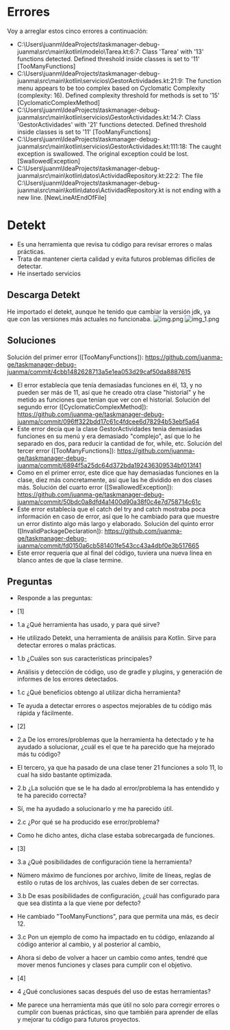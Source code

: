 # Errores
Voy a arreglar estos cinco errores a continuación:

- C:\Users\juanm\IdeaProjects\taskmanager-debug-juanma\src\main\kotlin\modelo\Tarea.kt:6:7: Class 'Tarea' with '13' functions detected. Defined threshold inside classes is set to '11' [TooManyFunctions]
- C:\Users\juanm\IdeaProjects\taskmanager-debug-juanma\src\main\kotlin\servicios\GestorActividades.kt:21:9: The function menu appears to be too complex based on Cyclomatic Complexity (complexity: 16). Defined complexity threshold for methods is set to '15' [CyclomaticComplexMethod]
- C:\Users\juanm\IdeaProjects\taskmanager-debug-juanma\src\main\kotlin\servicios\GestorActividades.kt:14:7: Class 'GestorActividades' with '21' functions detected. Defined threshold inside classes is set to '11' [TooManyFunctions]
- C:\Users\juanm\IdeaProjects\taskmanager-debug-juanma\src\main\kotlin\servicios\GestorActividades.kt:111:18: The caught exception is swallowed. The original exception could be lost. [SwallowedException]
- C:\Users\juanm\IdeaProjects\taskmanager-debug-juanma\src\main\kotlin\datos\ActividadRepository.kt:22:2: The file C:\Users\juanm\IdeaProjects\taskmanager-debug-juanma\src\main\kotlin\datos\ActividadRepository.kt is not ending with a new line. [NewLineAtEndOfFile]

# Detekt
- Es una herramienta que revisa tu código para revisar errores o malas prácticas.
- Trata de mantener cierta calidad y evita futuros problemas difíciles de detectar.
- He insertado servicios 

## Descarga Detekt
He importado el detekt, aunque he tenido que cambiar la versión jdk, ya que con las versiones más actuales no funcionaba.
![img.png](img.png)
![img_1.png](img_1.png)

## Soluciones
Solución del primer error ([TooManyFunctions]): https://github.com/juanma-ge/taskmanager-debug-juanma/commit/4cbb1482628713a5e1ea053d29caf50da8887615
- El error establecía que tenía demasiadas funciones en él, 13, y no pueden ser más de 11, así que he creado otra clase "historial" y he metido as funciones que tenían que ver con el historial.
Solución del segundo error ([CyclomaticComplexMethod]): https://github.com/juanma-ge/taskmanager-debug-juanma/commit/096ff322bdd17c61c4fdcee6d78294b53ebf5a64
- Este error decía que la clase GestorActividades tenía demasiadas funciones en su menú y era demasiado "complejo", así que lo he separado en dos, para reducir la cantidad de for, while, etc.
Solución del tercer error ([TooManyFunctions]): https://github.com/juanma-ge/taskmanager-debug-juanma/commit/6894f5a25dc64d372bda192436309534bf013f41
- Como en el primer error, este dice que hay demasiadas funciones en la clase, diez más concretamente, así que las he dividido en dos clases más.
Solución del cuarto error ([SwallowedException]): https://github.com/juanma-ge/taskmanager-debug-juanma/commit/50bdc0a8dfd4a1400d90a38f0c4e7d758714c61c
- Este error establecía que el catch del try and catch mostraba poca información en caso de error, así que lo he cambiado para que muestre un error distinto algo más largo y elaborado.
Solución del quinto error ([InvalidPackageDeclaration]): https://github.com/juanma-ge/taskmanager-debug-juanma/commit/fd0150a6cb581401fe543cc43a4dbf0e3b517665
- Este error requería que al final del código, tuviera una nueva línea en blanco antes de que la clase termine.

## Preguntas 

- Responde a las preguntas:

- [1]
- 1.a ¿Qué herramienta has usado, y para qué sirve? 
- He utilizado Detekt, una herramienta de análisis para Kotlin. Sirve para detectar errores o malas prácticas.
- 1.b ¿Cuáles son sus características principales?
- Análisis y detección de código, uso de gradle y plugins, y generación de informes de los errores detectados.
- 1.c ¿Qué beneficios obtengo al utilizar dicha herramienta?
- Te ayuda a detectar errores o aspectos mejorables de tu código más rápida y fácilmente.
- [2]
- 2.a De los errores/problemas que la herramienta ha detectado y te ha ayudado a solucionar, ¿cuál es el que te ha parecido que ha mejorado más tu código?
- El tercero, ya que ha pasado de una clase tener 21 funciones a solo 11, lo cual ha sido bastante optimizada.
- 2.b ¿La solución que se le ha dado al error/problema la has entendido y te ha parecido correcta?
- Sí, me ha ayudado a solucionarlo y me ha parecido útil.
- 2.c ¿Por qué se ha producido ese error/problema?
- Como he dicho antes, dicha clase estaba sobrecargada de funciones.
- [3]
- 3.a ¿Qué posibilidades de configuración tiene la herramienta?
- Número máximo de funciones por archivo, límite de líneas, reglas de estilo o rutas de los archivos, las cuales deben de ser correctas.
- 3.b De esas posibilidades de configuración, ¿cuál has configurado para que sea distinta a la que viene por defecto?
- He cambiado "TooManyFunctions", para que permita una más, es decir 12.
- 3.c Pon un ejemplo de como ha impactado en tu código, enlazando al código anterior al cambio, y al posterior al cambio,
- Ahora si debo de volver a hacer un cambio como antes, tendré que mover menos funciones y clases para cumplir con el objetivo.
- [4]
- 4 ¿Qué conclusiones sacas después del uso de estas herramientas?
- Me parece una herramienta más que útil no solo para corregir errores o cumplir con buenas prácticas, sino que también para aprender de ellas y mejorar tu código para futuros proyectos.